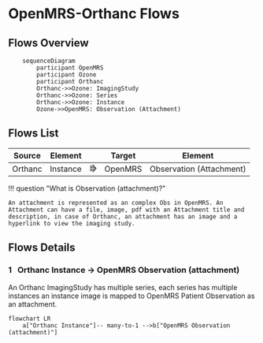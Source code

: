 # OpenMRS-Orthanc Flows

## Flows Overview

``` mermaid
    sequenceDiagram
        participant OpenMRS
        participant Ozone
        participant Orthanc
        Orthanc->>Ozone: ImagingStudy
        Orthanc->>Ozone: Series
        Orthanc->>Ozone: Instance
        Ozone->>OpenMRS: Observation (Attachment)
```

## Flows List

| Source |Element| |Target|         Element          |
|:------:|:---:|:---:|:---:|:------------------------:|
|Orthanc |Instance|⭆|OpenMRS| Observation (Attachment) |


!!! question "What is Observation (attachment)?"

    An attachment is represented as an complex Obs in OpenMRS. An Attachment can have a file, image, pdf with an Attachment title and description, in case of Orthanc, an attachment has an image and a hyperlink to view the imaging study.

## Flows Details

### **1** &nbsp; Orthanc Instance → OpenMRS Observation (attachment)

An Orthanc ImagingStudy has multiple series, each series has multiple instances an instance image is mapped to OpenMRS Patient Observation as an attachment.

``` mermaid
flowchart LR
    a["Orthanc Instance"]-- many-to-1 -->b["OpenMRS Observation (attachment)"]
```
